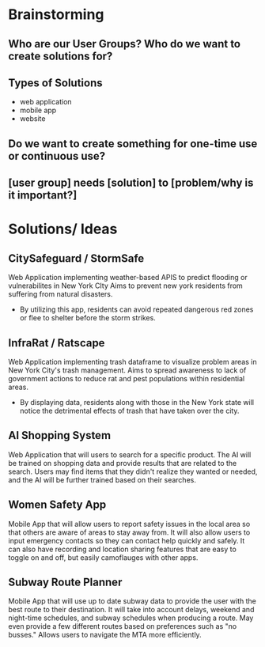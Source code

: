 # Brainstorming

## Who are our User Groups? Who do we want to create solutions for?

## Types of Solutions

- web application
- mobile app
- website

## Do we want to create something for one-time use or continuous use?

## [user group] needs [solution] to [problem/why is it important?]

# Solutions/ Ideas

## CitySafeguard / StormSafe

Web Application implementing weather-based APIS to predict flooding or vulnerabilites in New York CIty
Aims to prevent new york residents from suffering from natural disasters.

- By utilizing this app, residents can avoid repeated dangerous red zones or flee to shelter before the storm strikes.

## InfraRat / Ratscape

Web Application implementing trash dataframe to visualize problem areas in New York City's trash management.
Aims to spread awareness to lack of government actions to reduce rat and pest populations within residential areas.

- By displaying data, residents along with those in the New York state will notice the detrimental effects of trash that have taken over the city.

## AI Shopping System

Web Application that will users to search for a specific product. The AI will be trained on shopping data and provide results that are related to the search. Users may find items that they didn't realize they wanted or needed, and the AI will be further trained based on their searches.

## Women Safety App

Mobile App that will allow users to report safety issues in the local area so that others are aware of areas to stay away from. It will also allow users to input emergency contacts so they can contact help quickly and safely. It can also have recording and location sharing features that are easy to toggle on and off, but easily camoflauges with other apps.

## Subway Route Planner

Mobile App that will use up to date subway data to provide the user with the best route to their destination. It will take into account delays, weekend and night-time schedules, and subway schedules when producing a route. May even provide a few different routes based on preferences such as "no busses." Allows users to navigate the MTA more efficiently.
